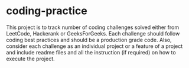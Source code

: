 # coding-practice
This project is to track number of coding challenges solved either from LeetCode, Hackerank or GeeksForGeeks. Each challenge should follow coding best practices and should be a production grade code. Also, consider each challenge as an individual project or a feature of a project and include readme files and all the instruction (if required) on how to execute the project.